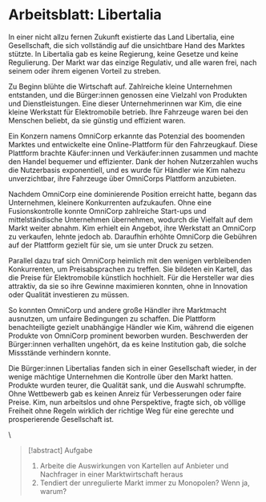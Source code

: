 # Arbeitsblatt: Libertalia

In einer nicht allzu fernen Zukunft existierte das Land Libertalia, eine Gesellschaft, die sich vollständig auf die unsichtbare Hand des Marktes stützte. In Libertalia gab es keine Regierung, keine Gesetze und keine Regulierung. Der Markt war das einzige Regulativ, und alle waren frei, nach seinem oder ihrem eigenen Vorteil zu streben.

Zu Beginn blühte die Wirtschaft auf. Zahlreiche kleine Unternehmen entstanden, und die Bürger:innen genossen eine Vielzahl von Produkten und Dienstleistungen. Eine dieser Unternehmerinnen war Kim, die eine kleine Werkstatt für Elektromobile betrieb. Ihre Fahrzeuge waren bei den Menschen beliebt, da sie günstig und effizient waren.

Ein Konzern namens OmniCorp erkannte das Potenzial des boomenden Marktes und entwickelte eine Online-Plattform für den Fahrzeugkauf. Diese Plattform brachte Käufer:innen und Verkäufer:innen zusammen und machte den Handel bequemer und effizienter. Dank der hohen Nutzerzahlen wuchs die Nutzerbasis exponentiell, und es wurde für Händler wie Kim nahezu unverzichtbar, ihre Fahrzeuge über OmniCorps Plattform anzubieten.

Nachdem OmniCorp eine dominierende Position erreicht hatte, begann das Unternehmen, kleinere Konkurrenten aufzukaufen. Ohne eine Fusionskontrolle konnte OmniCorp zahlreiche Start-ups und mittelständische Unternehmen übernehmen, wodurch die Vielfalt auf dem Markt weiter abnahm. Kim erhielt ein Angebot, ihre Werkstatt an OmniCorp zu verkaufen, lehnte jedoch ab. Daraufhin erhöhte OmniCorp die Gebühren auf der Plattform gezielt für sie, um sie unter Druck zu setzen.

Parallel dazu traf sich OmniCorp heimlich mit den wenigen verbleibenden Konkurrenten, um Preisabsprachen zu treffen. Sie bildeten ein Kartell, das die Preise für Elektromobile künstlich hochhielt. Für die Hersteller war dies attraktiv, da sie so ihre Gewinne maximieren konnten, ohne in Innovation oder Qualität investieren zu müssen.

So konnten OmniCorp und andere große Händler ihre Marktmacht ausnutzen, um unfaire Bedingungen zu schaffen. Die Plattform benachteiligte gezielt unabhängige Händler wie Kim, während die eigenen Produkte von OmniCorp prominent beworben wurden. Beschwerden der Bürger:innen verhallten ungehört, da es keine Institution gab, die solche Missstände verhindern konnte.

Die Bürger:innen Libertalias fanden sich in einer Gesellschaft wieder, in der wenige mächtige Unternehmen die Kontrolle über den Markt hatten. Produkte wurden teurer, die Qualität sank, und die Auswahl schrumpfte. Ohne Wettbewerb gab es keinen Anreiz für Verbesserungen oder faire Preise. Kim, nun arbeitslos und ohne Perspektive, fragte sich, ob völlige Freiheit ohne Regeln wirklich der richtige Weg für eine gerechte und prosperierende Gesellschaft ist.

\
	

> [!abstract] Aufgabe
> 1. Arbeite die Auswirkungen von Kartellen auf Anbieter und Nachfrager in einer Marktwirtschaft heraus
> 2. Tendiert der unregulierte Markt immer zu Monopolen? Wenn ja, warum?